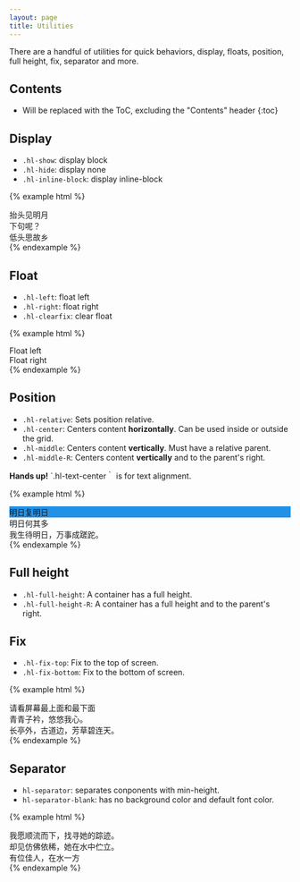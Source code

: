 ```yaml
---
layout: page
title: Utilities
---
```


There are a handful of utilities for quick behaviors, display, floats, position, full height, fix, separator and more.

## Contents

* Will be replaced with the ToC, excluding the "Contents" header
{:toc}

## Display

- `.hl-show`: display block
- `.hl-hide`: display none
- `.hl-inline-block`: display inline-block

{% example html %}
<div class="hl-show">抬头见明月</div>
<div class="hl-hide">下句呢？</div>
<div class="hl-inline-block hl-separator">低头思故乡</div>
{% endexample %}

## Float

- `.hl-left`: float left
- `.hl-right`: float right
- `.hl-clearfix`: clear float

{% example html %}
<div class="hl-left">Float left</div>
<div class="hl-clearfix"></div>
<div class="hl-right">Float right</div>
{% endexample %}

## Position

- `.hl-relative`: Sets position relative.
- `.hl-center`: Centers content **horizontally**. Can be used inside or outside the grid.
- `.hl-middle`: Centers content **vertically**. Must have a relative parent.
- `.hl-middle-R`: Centers content **vertically** and to the parent's right.

**Hands up!** `.hl-text-center｀ is for text alignment.

{% example html %}
<div class="hl-box-border">
  <div class="hl-row hl-relative">
    <div class="hl-col-6 hl-center" style="background: #2190e7">明日复明日</div>
    <div>明日何其多</div>
    <div class="hl-middle-R">我生待明日，万事成蹉跎。</div>
  </div>
</div>
{% endexample %}

## Full height

- `.hl-full-height`: A container has a full height.
- `.hl-full-height-R`: A container has a full height and to the parent's right.

## Fix

- `.hl-fix-top`: Fix to the top of screen.
- `.hl-fix-bottom`: Fix to the bottom of screen.

{% example html %}
<div class="hl-text-green">请看屏幕最上面和最下面</div>
<div class="hl-fix-top">青青子衿，悠悠我心。</div>
<div class="hl-fix-bottom">长亭外，古道边，芳草碧连天。</div>
{% endexample %}

## Separator

- `hl-separator`: separates conponents with min-height.
- `hl-separator-blank`: has no background color and default font color.

{% example html %}
<div class="hl-box-border">我愿顺流而下，找寻她的踪迹。</div>
<div class="hl-separator"></div>
<div class="hl-box-border">却见仿佛依稀，她在水中伫立。</div>
<div class="hl-separator-blank"></div>
<div class="hl-box-border">有位佳人，在水一方</div>
{% endexample %}
